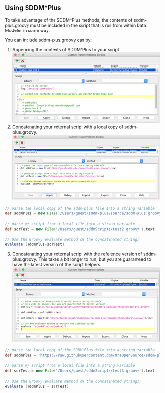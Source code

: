 ## Using SDDM^Plus

To take advantage of the SDDM^Plus  methods, the contents of sddm-plus.groovy must be included in the script that is run from within Data Modeler in some way.

You can include sddm-plus.groovy can by:
1. Appending the contents of SDDM^Plus to your script
![](images/sddm-test-1.png)
2. Concatenating your external script with a local copy of sddm-plus.groovy.
![](images/sddm-test-2.png)
```groovy
// parse the local copy of the sddm-plus file into a string variable
def sddmPlus = new File('/Users/guest/sddm-plus/source/sddm-plus.groovy').text

// parse my script from a local file into a string variable
def scrTest = new File('/Users/guest/sddmScripts/test2.groovy').text

// Use the Groovy evaluate method on the concatenated strings
evaluate (sddmPlus+scrTest)
```
3. Concatenating your external script with the reference version of sddm-plus.groovy. This takes a bit longer to run, but you are guaranteed to have the latest version of the script helpers.
![](images/sddm-test-3.png)
```groovy
// parse the local copy of the SDDM^Plus file into a string variable
def sddmPlus = 'https://raw.githubusercontent.com/OraOpenSource/sddm-plus/master/source/sddm-plus.groovy'.toURL().text

// parse my script from a local file into a string variable
def scrTest = new File('/Users/guest/sddmScripts/test3.groovy').text

// Use the Groovy evaluate method on the concatenated strings
evaluate (sddmPlus + scrTest)
```
